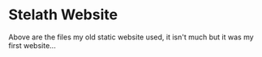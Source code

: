 # Stelath Website
 Above are the files my old static website used, it isn't much but it was my first website...
